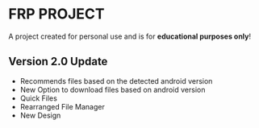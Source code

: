 # FRP PROJECT
A project created for personal use and is for **educational purposes only**!

## Version 2.0 Update
- Recommends files based on the detected android version
- New Option to download files based on android version
- Quick Files
- Rearranged File Manager
- New Design
